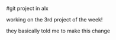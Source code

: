 #git project in alx 

working on the 3rd project of the week! 

they basically told me to make this change
